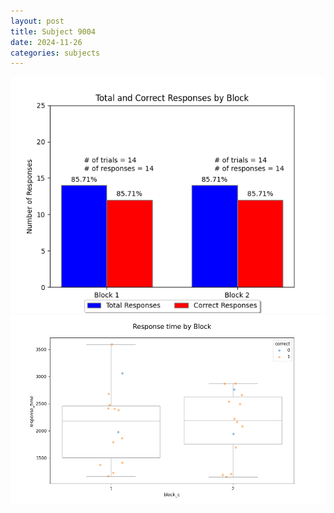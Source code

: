 ```yaml
---
layout: post
title: Subject 9004
date: 2024-11-26
categories: subjects
---
```


![](data/9004/run-29/9004_ATS_responses.png)
![](data/9004/run-29/9004_ATS_rt.png)
